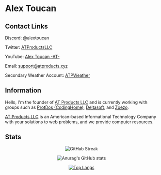 <h1> Alex Toucan </h1>
<h2>Contact Links</h2>
<p>Discord: @alextoucan</p>
<p>Twitter: <a href="https://twitter.com/ATProductsLLC">ATProductsLLC</a></p>
<p>YouTube: <a href="https://youtube.com/c/AlexToucanAT">Alex Toucan -AT-</a></p>
<p>Email: <a href="mailto:support@atproducts.xyz">support@atproducts.xyz</a></p>
<p>Secondary Weather Account: <a href="https://twitter.com/ATPWeather">ATPWeather</a></p>
<h2>Information</h2>
<p> Hello, I'm the founder of <a href="https://atproducts.xyz">AT Products LLC</a> and is currently working with groups such as <a href="https://protdos.com">ProtDos (CodingHome)</a>, <a href="https://deltasoft-ai.netlify.app/">Deltasoft</a>, and <a href="https://zoezo.dev">Zoezo</a>.</p>
<p> <a href="https://atproducts.xyz">AT Products LLC</a> is an American-based Informational Technology Company with your solutions to web problems, and we provide computer resources. </p>
<h2>Stats</h2>
<div align="center">
  
![GitHub Streak](https://github-readme-streak-stats.herokuapp.com?user=Alex-Toucan&theme=ocean-gradient&hide_border=true&background=45%2C777CEB%2C60B5EB)
  
  ![Anurag's GitHub stats](https://github-readme-stats.vercel.app/api?username=Alex-Toucan&show_icons=true)
  
  [![Top Langs](https://github-readme-stats.vercel.app/api/top-langs/?username=Alex-Toucan)](https://github.com/anuraghazra/github-readme-stats)
  </div>
